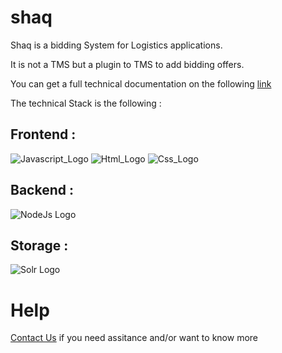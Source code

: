 # shaq
Shaq is a bidding System for Logistics applications.

It is not a TMS but a plugin to TMS to add bidding offers.

You can get a full technical documentation on the following [link](https://shaq.yoctu.com/docs.html)

The technical Stack is the following :

## Frontend :
![Javascript_Logo](https://img.stackshare.io/service/1209/javascript.jpeg)
![Html_Logo](https://hackr.io/tutorials/learn-html-5/logo/logo-html-5?ver=1555389548)
![Css_Logo](https://static.javatpoint.com/csspages/images/css-tutorial.png)

## Backend :
![NodeJs Logo](http://www.topcode.io/wp-content/uploads/nodejs-square-200.png)

## Storage :
![Solr Logo](https://content.nexza.com/stack-items/solr.png)

# Help
[Contact Us](https://shaq.yoctu.com/contact.html) if you need assitance and/or want to know more

